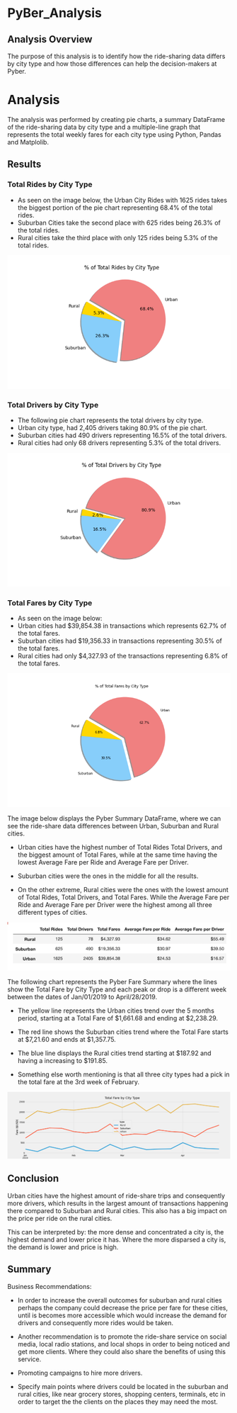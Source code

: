 # PyBer_Analysis

## Analysis Overview

The purpose of this analysis is to identify how the ride-sharing data differs by city type and how those differences can help the decision-makers at Pyber.


# Analysis
The analysis was performed by creating pie charts, a summary DataFrame of the ride-sharing data by city type and a multiple-line graph that represents the total weekly fares for each city type using Python, Pandas and Matplolib.


## Results

### Total Rides by City Type

- As seen on the image below, the Urban City Rides with 1625 rides takes the biggest portion of the pie chart representing 68.4% of the total rides.
- Suburban Cities take the second place with 625 rides being 26.3% of the total rides.
- Rural cities take the third place with only 125 rides being 5.3% of the total rides.

![% of Total Rides by City Type](./Analysis/Fig6.png)



### Total Drivers by City Type

- The following pie chart represents the total drivers by city type.
- Urban city type, had 2,405 drivers taking 80.9% of the pie chart. 
- Suburban cities had 490 drivers representing 16.5% of the total drivers.
- Rural cities had only 68 drivers representing 5.3% of the total drivers.


![% of Total Drivers by City Type](./Analysis/Fig7.png)


### Total Fares by City Type

- As seen on the image below:
- Urban cities had $39,854.38 in transactions which represents 62.7% of the total fares.
- Suburban cities had $19,356.33 in transactions representing 30.5% of the total fares.
- Rural cities had only $4,327.93 of the transactions representing 6.8% of the total fares.


![% of Total Fares by City Type](./Analysis/Fig5.png)


The image below displays the Pyber Summary DataFrame, where we can see the ride-share data differences between Urban, Suburban and Rural cities.

- Urban cities have the highest number of Total Rides Total Drivers, and the biggest amount of Total Fares, while at the same time having the lowest Average Fare per Ride and Average Fare per Driver.

- Suburban cities were the ones in the middle for all the results.

- On the other extreme, Rural cities were the ones with the lowest amount of Total Rides, Total Drivers, and Total Fares. While the Average Fare per Ride and Average Fare per Driver were the highest among all three different types of cities.


![pyber_summary_df](./Analysis/pyber_summary_df.png) 



The following chart represents the Pyber Fare Summary where the lines show the Total Fare by City Type and each peak or drop is a different week between the dates of Jan/01/2019 to April/28/2019.

 - The yellow line represents the Urban cities trend over the 5 months period, starting at a Total Fare of $1,661.68 and ending at $2,238.29. 

 - The red line shows the Suburban cities trend where the Total Fare starts at $7,21.60 and ends at $1,357.75.

 - The blue line displays the Rural cities trend starting at $187.92 and having a increasing to $191.85.

 - Something else worth mentioning is that all three city types had a pick in the total fare at the 3rd week of February.



![Pyber_fare_summary](./Analysis/Pyber_fare_summary.png)


## Conclusion 

Urban cities have the highest amount of ride-share trips and consequently more drivers, which results in the largest amount of transactions happening there compared to Suburban and Rural cities. This also has a big impact on the price per ride on the rural cities.

This can be interpreted by: the more dense and concentrated a city is, the highest demand and lower price it has.
Where the more disparsed a city is, the demand is lower and price is high.


## Summary

Business Recommendations:

- In order to increase the overall outcomes for suburban and rural cities perhaps the company could decrease the price per fare for these cities, until is becomes more accessible which would increase the demand for drivers and consequently more rides would be taken.

- Another recommendation is to promote the ride-share service on social media, local radio stations, and local shops in order to being noticed and get more clients. Where they could also share the benefits of using this service.

- Promoting campaigns to hire more drivers.

- Specify main points where drivers could be located in the suburban and rural cities, like near grocery stores, shopping centers, terminals, etc in order to target the the clients on the places they may need the most. 



